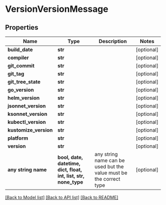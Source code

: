 # VersionVersionMessage


## Properties
Name | Type | Description | Notes
------------ | ------------- | ------------- | -------------
**build_date** | **str** |  | [optional] 
**compiler** | **str** |  | [optional] 
**git_commit** | **str** |  | [optional] 
**git_tag** | **str** |  | [optional] 
**git_tree_state** | **str** |  | [optional] 
**go_version** | **str** |  | [optional] 
**helm_version** | **str** |  | [optional] 
**jsonnet_version** | **str** |  | [optional] 
**ksonnet_version** | **str** |  | [optional] 
**kubectl_version** | **str** |  | [optional] 
**kustomize_version** | **str** |  | [optional] 
**platform** | **str** |  | [optional] 
**version** | **str** |  | [optional] 
**any string name** | **bool, date, datetime, dict, float, int, list, str, none_type** | any string name can be used but the value must be the correct type | [optional]

[[Back to Model list]](../README.md#documentation-for-models) [[Back to API list]](../README.md#documentation-for-api-endpoints) [[Back to README]](../README.md)


